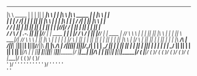                                                                                                                                  
  _____            ____   ____  ____      _____    ____                 ______   _____            ____      _____    ____        
 |\    \   _____  |    | |    ||    | ___|\    \  |    |            ___|\     \ |\    \   _____  |    | ___|\    \  |    |       
 | |    | /    /| |    | |    ||    ||    |\    \ |    |           |    |\     \| |    | /    /| |    ||    |\    \ |    |       
 \/     / |    || |    |_|    ||    ||    | |    ||    |           |    |/____/|\/     / |    || |    ||    | |    ||    |       
 /     /_  \   \/ |    .-.    ||    ||    |/____/ |    |  ____  ___|    \|   | |/     /_  \   \/ |    ||    |/____/ |    |  ____ 
|     // \  \   \ |    | |    ||    ||    |\    \ |    | |    ||    \    \___|/|     // \  \   \ |    ||    |\    \ |    | |    |
|    |/   \ |    ||    | |    ||    ||    | |    ||    | |    ||    |\     \   |    |/   \ |    ||    ||    | |    ||    | |    |
|\ ___/\   \|   /||____| |____||____||____| |____||____|/____/||\ ___\|_____|  |\ ___/\   \|   /||____||____| |____||____|/____/|
| |   | \______/ ||    | |    ||    ||    | |    ||    |     ||| |    |     |  | |   | \______/ ||    ||    | |    ||    |     ||
 \|___|/\ |    | ||____| |____||____||____| |____||____|_____|/ \|____|_____|   \|___|/\ |    | ||____||____| |____||____|_____|/
    \(   \|____|/   \(     )/    \(    \(     )/    \(    )/       \(    )/        \(   \|____|/   \(    \(     )/    \(    )/   
     '      )/       '     '      '     '     '      '    '         '    '          '      )/       '     '     '      '    '    
            '                                                                              '                                     
